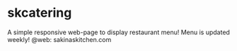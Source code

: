 # skcatering
A simple responsive web-page to display restaurant menu!
Menu is updated weekly!
@web: sakinaskitchen.com
